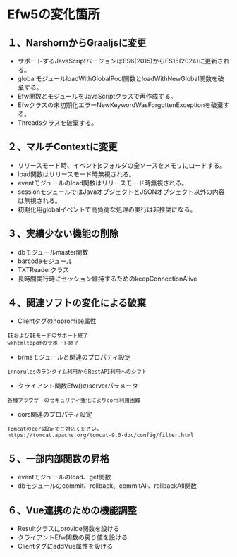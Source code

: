 # Efw5の変化箇所

## １、NarshornからGraaljsに変更
- サポートするJavaScriptバージョンはES6(2015)からES15(2024)に更新される。
- globalモジュールloadWithGlobalPool関数とloadWithNewGlobal関数を破棄する。
- Efw関数とモジュールをJavaScriptクラスで再作成する。
- Efwクラスの未初期化エラーNewKeywordWasForgottenExceptionを破棄する。
- Threadsクラスを破棄する。

## ２、マルチContextに変更
- リリースモード時、イベントjsフォルダの全ソースをメモリにロードする。
- load関数はリリースモード時無視される。
- eventモジュールのload関数はリリースモード時無視される。
- sessionモジュールではJavaオブジェクトとJSONオブジェクト以外の内容は無視される。
- 初期化用globalイベントで高負荷な処理の実行は非推奨になる。

## ３、実績少ない機能の削除
- dbモジュールmaster関数
- barcodeモジュール
- TXTReaderクラス
- 長時間実行時にセッション維持するためのkeepConnectionAlive

## ４、関連ソフトの変化による破棄
- Clientタグのnopromise属性
```
IEおよびIEモードのサポート終了
wkhtmltopdfのサポート終了
```

- brmsモジュールと関連のプロパティ設定
```
innorulesのランタイム利用からRestAPI利用へのシフト
```
- クライアント関数Efw()のserverパラメータ
```
各種ブラウザーのセキュリティ強化によりcors利用困難
```
- cors関連のプロパティ設定
```
Tomcatのcors設定でご対応ください。
https://tomcat.apache.org/tomcat-9.0-doc/config/filter.html
```

## ５、一部内部関数の昇格
- eventモジュールのload、get関数
- dbモジュールのcommit、rollback、commitAll、rollbackAll関数

## ６、Vue連携のための機能調整
- Resultクラスにprovide関数を設ける
- クライアントEfw関数の戻り値を設ける
- ClientタグにaddVue属性を設ける
